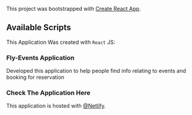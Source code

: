 This project was bootstrapped with [Create React App](https://github.com/facebook/create-react-app).

## Available Scripts

This Application Was created with `React` JS:

### Fly-Events Application

Developed this application to help people find info relating to events and booking for reservation

### Check The Application Here

This application is hosted with [@Netlify](https://flyeventseach.netlify.app).


